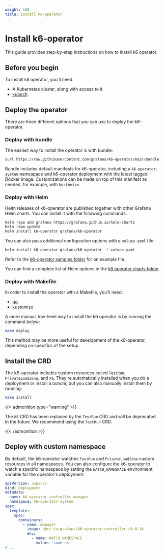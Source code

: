 ```yaml
---
weight: 100
title: Install k6-operator
---
```


# Install k6-operator

This guide provides step-by-step instructions on how to install k6 operator.

## Before you begin

To install k6 operator, you'll need:

- A Kubernetes cluster, along with access to it.
- [kubectl](https://kubernetes.io/docs/tasks/tools/#kubectl).

## Deploy the operator

There are three different options that you can use to deploy the k6-operator.

### Deploy with bundle

The easiest way to install the operator is with bundle:

```bash
curl https://raw.githubusercontent.com/grafana/k6-operator/main/bundle.yaml | kubectl apply -f -
```

Bundle includes default manifests for k6-operator, including a `k6-operator-system` namespace and k6-operator deployment with the latest tagged Docker image. Customizations can be made on top of this manifest as needed, for example, with `kustomize`.

### Deploy with Helm

Helm releases of k6-operator are published together with other Grafana Helm charts. You can install it with the following commands:

```bash
helm repo add grafana https://grafana.github.io/helm-charts
helm repo update
helm install k6-operator grafana/k6-operator
```

You can also pass additional configuration options with a `values.yaml` file:

```bash
helm install k6-operator grafana/k6-operator -f values.yaml
```

Refer to the [k6-operator samples folder](https://github.com/grafana/k6-operator/blob/main/charts/k6-operator/samples/customAnnotationsAndLabels.yaml) for an example file.

You can find a complete list of Helm options in the [k6 operator charts folder](https://github.com/grafana/k6-operator/blob/main/charts/k6-operator/README.md).

### Deploy with Makefile

In order to install the operator with a Makefile, you'll need:

- [go](https://go.dev/doc/install)
- [kustomize](https://kubectl.docs.kubernetes.io/installation/kustomize/)

A more manual, low-level way to install the k6 operator is by running the command below:

```bash
make deploy
```

This method may be more useful for development of the k6-operator, depending on specifics of the setup.

## Install the CRD

The k6-operator includes custom resources called `TestRun`, `PrivateLoadZone`, and `K6`. They're automatically installed when you do a deployment or install a bundle, but you can also manually install them by running:

```bash
make install
```

{{< admonition type="warning" >}}

The `K6` CRD has been replaced by the `TestRun` CRD and will be deprecated in the future. We recommend using the `TestRun` CRD.

{{< /admonition >}}

## Deploy with custom namespace

By default, the k6-operator watches `TestRun` and `PriavteLoadZone` custom resources in all namespaces. You can also configure the k6-operator to watch a specific namespace by setting the `WATCH_NAMESPACE` environment variable for the operator's deployment:

```yaml
apiVersion: apps/v1
kind: Deployment
metadata:
  name: k6-operator-controller-manager
  namespace: k6-operator-system
spec:
  template:
    spec:
      containers:
        - name: manager
          image: ghcr.io/grafana/k6-operator:controller-v0.0.14
          env:
            - name: WATCH_NAMESPACE
              value: 'some-ns'
# ...
```
